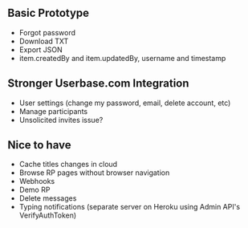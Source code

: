 Basic Prototype
---------------

* Forgot password
* Download TXT
* Export JSON
* item.createdBy and item.updatedBy, username and timestamp


Stronger Userbase.com Integration
---------------------------------

* User settings (change my password, email, delete account, etc)
* Manage participants
* Unsolicited invites issue?


Nice to have
------------

* Cache titles changes in cloud
* Browse RP pages without browser navigation
* Webhooks
* Demo RP
* Delete messages
* Typing notifications (separate server on Heroku using Admin API's VerifyAuthToken)
